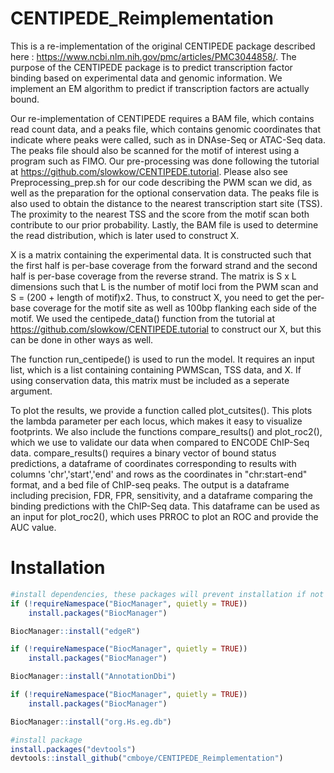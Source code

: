 # CENTIPEDE_Reimplementation

This is a re-implementation of the original CENTIPEDE package described here : https://www.ncbi.nlm.nih.gov/pmc/articles/PMC3044858/. The purpose of the CENTIPEDE package is to predict transcription factor binding based on experimental data and genomic information. We implement an EM algorithm to predict if transcription factors are actually bound. 

Our re-implementation of CENTIPEDE requires a BAM file, which contains read count data, and a peaks file, which contains genomic coordinates that indicate where peaks were called, such as in DNAse-Seq or ATAC-Seq data. The peaks file should also be scanned for the motif of interest using a program such as FIMO. Our pre-processing was done following the tutorial at https://github.com/slowkow/CENTIPEDE.tutorial. Please also see Preprocessing_prep.sh for our code describing the PWM scan we did, as well as the preparation for the optional conservation data. The peaks file is also used to obtain the distance to the nearest transcription start site (TSS). The proximity to the nearest TSS and the score from the motif scan both contribute to our prior probability. Lastly, the BAM file is used to determine the read distribution, which is later used to construct X. 

X is a matrix containing the experimental data. It is constructed such that the first half is per-base coverage from the forward strand and the second half is per-base coverage from the reverse strand. The matrix is S x L dimensions such that L is the number of motif loci from the PWM scan and S = (200 + length of motif)x2. Thus, to construct X, you need to get the per-base coverage for the motif site as well as 100bp flanking each side of the motif. We used the centipede_data() function from the tutorial at https://github.com/slowkow/CENTIPEDE.tutorial to construct our X, but this can be done in other ways as well. 

The function run_centipede() is used to run the model. It requires an input list, which is a list containing containing PWMScan, TSS data, and X. If using conservation data, this matrix must be included as a seperate argument. 

To plot the results, we provide a function called plot_cutsites(). This plots the lambda parameter per each locus, which makes it easy to visualize footprints. We also include the functions compare_results() and plot_roc2(), which we use to validate our data when compared to ENCODE ChIP-Seq data. compare_results() requires a binary vector of bound status predictions, a dataframe of coordinates corresponding to results with columns 'chr','start','end' and rows as the coordinates in "chr:start-end" format, and a bed file of ChIP-seq peaks. The output is a dataframe including precision, FDR, FPR, sensitivity, and a dataframe comparing the binding predictions with the ChIP-Seq data. This dataframe can be used as an input for plot_roc2(), which uses PRROC to plot an ROC and provide the AUC value. 

# Installation

```r
#install dependencies, these packages will prevent installation if not pre-installed
if (!requireNamespace("BiocManager", quietly = TRUE))
    install.packages("BiocManager")

BiocManager::install("edgeR")

if (!requireNamespace("BiocManager", quietly = TRUE))
    install.packages("BiocManager")

BiocManager::install("AnnotationDbi")

if (!requireNamespace("BiocManager", quietly = TRUE))
    install.packages("BiocManager")

BiocManager::install("org.Hs.eg.db")

#install package
install.packages("devtools")
devtools::install_github("cmboye/CENTIPEDE_Reimplementation")
```
